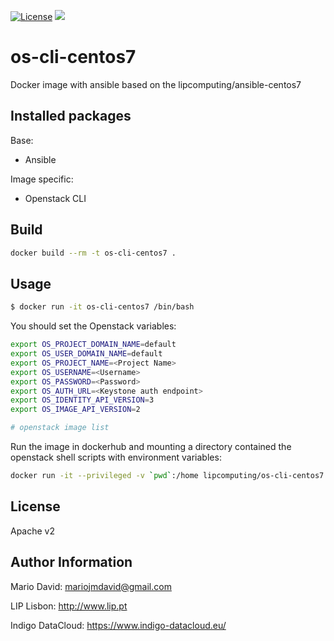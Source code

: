 [![License](http://img.shields.io/:license-apache-blue.svg?style=flat-square)](http://www.apache.org/licenses/LICENSE-2.0.html)
[![](https://images.microbadger.com/badges/image/lipcomputing/os-cli-centos7.svg)](http://microbadger.com/images/lipcomputing/os-cli-centos7 "Get your own image badge on microbadger.com")

# os-cli-centos7

Docker image with ansible based on the lipcomputing/ansible-centos7

## Installed packages

Base:
- Ansible

Image specific:
- Openstack CLI

## Build

```bash
docker build --rm -t os-cli-centos7 .
```

## Usage

```bash
$ docker run -it os-cli-centos7 /bin/bash
```

You should set the Openstack variables:

```bash
export OS_PROJECT_DOMAIN_NAME=default
export OS_USER_DOMAIN_NAME=default
export OS_PROJECT_NAME=<Project Name>
export OS_USERNAME=<Username>
export OS_PASSWORD=<Password>
export OS_AUTH_URL=<Keystone auth endpoint>
export OS_IDENTITY_API_VERSION=3
export OS_IMAGE_API_VERSION=2
```

```bash
# openstack image list
```


Run the image in dockerhub and mounting a directory contained the openstack
shell scripts with environment variables:

```bash
docker run -it --privileged -v `pwd`:/home lipcomputing/os-cli-centos7 /bin/bash
```

License
-------

Apache v2

Author Information
------------------

Mario David: <mariojmdavid@gmail.com>

LIP Lisbon: http://www.lip.pt

Indigo DataCloud: https://www.indigo-datacloud.eu/

